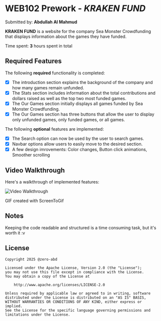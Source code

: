 # WEB102 Prework - *KRAKEN FUND*

Submitted by: **Abdullah Al Mahmud**

**KRAKEN FUND** is a website for the company Sea Monster Crowdfunding that displays information about the games they have funded.

Time spent: **3** hours spent in total

## Required Features

The following **required** functionality is completed:

* [x] The introduction section explains the background of the company and how many games remain unfunded.
* [x] The Stats section includes information about the total contributions and dollars raised as well as the top two most funded games.
* [x] The Our Games section initially displays all games funded by Sea Monster Crowdfunding.
* [x] The Our Games section has three buttons that allow the user to display only unfunded games, only funded games, or all games.

The following **optional** features are implemented:

* [x] The Search option can now be used by the user to search games.
* [x] Navbar options allow users to easily move to the desired section.
* [x] A few design imrovements: Color changes, Button click animations, Smoother scrolling

## Video Walkthrough

Here's a walkthrough of implemented features:

<img src='https://imgur.com/gallery/kraken-fund-OxPZkfV' title='Video Walkthrough of Kraken Fund' width='' alt='Video Walkthrough' />

<!-- Replace this with whatever GIF tool you used! -->
GIF created with ScreenToGif 
<!-- Recommended tools:
[Kap](https://getkap.co/) for macOS
[ScreenToGif](https://www.screentogif.com/) for Windows
[peek](https://github.com/phw/peek) for Linux. -->

## Notes
Keeping the code readable and structured is a time consuming task, but it's worth it :v

## License

    Copyright 2025 @zero-abd

    Licensed under the Apache License, Version 2.0 (the "License");
    you may not use this file except in compliance with the License.
    You may obtain a copy of the License at

        http://www.apache.org/licenses/LICENSE-2.0

    Unless required by applicable law or agreed to in writing, software
    distributed under the License is distributed on an "AS IS" BASIS,
    WITHOUT WARRANTIES OR CONDITIONS OF ANY KIND, either express or implied.
    See the License for the specific language governing permissions and
    limitations under the License.
